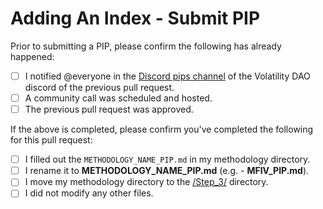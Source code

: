 # Adding An Index - Submit PIP

Prior to submitting a PIP, please confirm the following has already happened:

- [ ] I notified @everyone in the [Discord pips channel](https://discord.com/channels/807306992389062668/904816574215635025) of the Volatility DAO discord of the previous pull request.
- [ ] A community call was scheduled and hosted. 
- [ ] The previous pull request was approved.

If the above is completed, please confirm you've completed the following for this pull request:

- [ ] I filled out the `METHODOLOGY_NAME_PIP.md` in my methodology directory.
- [ ] I rename it to **METHODOLOGY_NAME_PIP.md** (e.g. - **MFIV_PIP.md**).
- [ ] I move my methodology directory to the [/Step_3/](Step_3) directory.
- [ ] I did not modify any other files.
